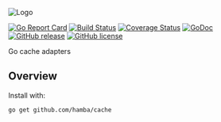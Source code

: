 ![Logo](http://svg.wiersma.co.za/hamba/project?title=cache&tag=Go%20cache%20adapters)

[![Go Report Card](https://goreportcard.com/badge/github.com/hamba/cache)](https://goreportcard.com/report/github.com/hamba/cache)
[![Build Status](https://travis-ci.com/hamba/cache.svg?branch=master)](https://travis-ci.com/hamba/cache)
[![Coverage Status](https://coveralls.io/repos/github/hamba/cache/badge.svg?branch=master)](https://coveralls.io/github/hamba/cache?branch=master)
[![GoDoc](https://godoc.org/github.com/hamba/cache?status.svg)](https://godoc.org/github.com/hamba/cache)
[![GitHub release](https://img.shields.io/github/release/hamba/cache.svg)](https://github.com/hamba/cache/releases)
[![GitHub license](https://img.shields.io/badge/license-MIT-blue.svg)](https://raw.githubusercontent.com/hamba/cache/master/LICENSE)

Go cache adapters

## Overview

Install with:

```shell
go get github.com/hamba/cache
```

